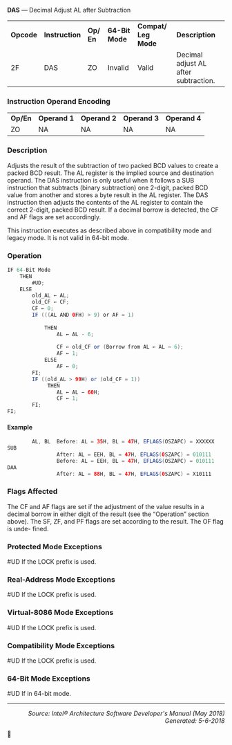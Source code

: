 <b>DAS</b> — Decimal Adjust AL after Subtraction
<table>
	<tr>
		<td><b>Opcode</b></td>
		<td><b>Instruction</b></td>
		<td><b>Op/ En</b></td>
		<td><b>64-Bit Mode</b></td>
		<td><b>Compat/ Leg Mode</b></td>
		<td><b>Description</b></td>
	</tr>
	<tr>
		<td>2F</td>
		<td>DAS</td>
		<td>ZO</td>
		<td>Invalid</td>
		<td>Valid</td>
		<td>Decimal adjust AL after subtraction.</td>
	</tr>
</table>


### Instruction Operand Encoding
<table>
	<tr>
		<td><b>Op/En</b></td>
		<td><b>Operand 1</b></td>
		<td><b>Operand 2</b></td>
		<td><b>Operand 3</b></td>
		<td><b>Operand 4</b></td>
	</tr>
	<tr>
		<td>ZO</td>
		<td>NA</td>
		<td>NA</td>
		<td>NA</td>
		<td>NA</td>
	</tr>
</table>


### Description
Adjusts the result of the subtraction of two packed BCD values to create a packed BCD result. The AL register is the
implied source and destination operand. The DAS instruction is only useful when it follows a SUB instruction that
subtracts (binary subtraction) one 2-digit, packed BCD value from another and stores a byte result in the AL
register. The DAS instruction then adjusts the contents of the AL register to contain the correct 2-digit, packed BCD
result. If a decimal borrow is detected, the CF and AF flags are set accordingly.

This instruction executes as described above in compatibility mode and legacy mode. It is not valid in 64-bit mode.

### Operation

```java
IF 64-Bit Mode
    THEN
        #UD;
    ELSE
        old_AL ← AL;
        old_CF ← CF;
        CF ← 0;
        IF (((AL AND 0FH) > 9) or AF = 1)
         
            THEN
                AL ← AL - 6;
         
                CF ← old_CF or (Borrow from AL ← AL − 6);
                AF ← 1;
            ELSE
                AF ← 0;
        FI;
        IF ((old_AL > 99H) or (old_CF = 1))
             THEN
                AL ← AL − 60H;
                CF ← 1;
        FI;
FI;
```
#### Example
```java
        AL, BL  Before: AL = 35H, BL = 47H, EFLAGS(OSZAPC) = XXXXXX
SUB 
                After: AL = EEH, BL = 47H, EFLAGS(0SZAPC) = 010111
                Before: AL = EEH, BL = 47H, EFLAGS(OSZAPC) = 010111
DAA
                After: AL = 88H, BL = 47H, EFLAGS(0SZAPC) = X10111
```
### Flags Affected

The CF and AF flags are set if the adjustment of the value results in a decimal borrow in either digit of the result
(see the “Operation” section above). The SF, ZF, and PF flags are set according to the result. The OF flag is unde-
fined.

### Protected Mode Exceptions
<p>#UD
If the LOCK prefix is used.

### Real-Address Mode Exceptions

<p>#UD
If the LOCK prefix is used.

### Virtual-8086 Mode Exceptions

<p>#UD
If the LOCK prefix is used.

### Compatibility Mode Exceptions

<p>#UD
If the LOCK prefix is used.

### 64-Bit Mode Exceptions

<p>#UD
If in 64-bit mode.

 --- 
<p align="right"><i>Source: Intel® Architecture Software Developer's Manual (May 2018)<br>Generated: 5-6-2018</i></p>
